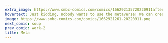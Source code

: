 ```yaml
---
extra_image: https://www.smbc-comics.com/comics/166292135720220911after.png
hovertext: Just kidding, nobody wants to use the metaverse! We can create social calamities with text and memes.
image: https://www.smbc-comics.com/comics/1662921261-20220911.png
next_comic: soup
prev_comic: work-2
title: Meta
---
```


